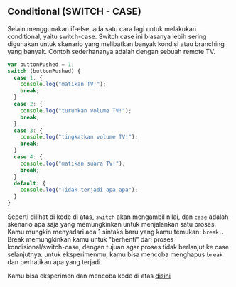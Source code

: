## Conditional (SWITCH - CASE)

Selain menggunakan if-else, ada satu cara lagi untuk melakukan conditional, yaitu switch-case. Switch case ini biasanya lebih sering digunakan untuk skenario yang melibatkan banyak kondisi atau branching yang banyak. Contoh sederhananya adalah dengan sebuah remote TV.

```javascript
var buttonPushed = 1;
switch (buttonPushed) {
  case 1: {
    console.log("matikan TV!");
    break;
  }
  case 2: {
    console.log("turunkan volume TV!");
    break;
  }
  case 3: {
    console.log("tingkatkan volume TV!");
    break;
  }
  case 4: {
    console.log("matikan suara TV!");
    break;
  }
  default: {
    console.log("Tidak terjadi apa-apa");
  }
}
```

Seperti dilihat di kode di atas, `switch` akan mengambil nilai, dan `case` adalah skenario apa saja yang memungkinkan untuk menjalankan satu proses. Kamu mungkin menyadari ada 1 sintaks baru yang kamu temukan: `break;`. Break memungkinkan kamu untuk "berhenti" dari proses kondisional/switch-case, dengan tujuan agar proses tidak berlanjut ke case selanjutnya. untuk eksperimenmu, kamu bisa mencoba menghapus `break` dan perhatikan apa yang terjadi.

Kamu bisa eksperimen dan mencoba kode di atas [disini](http://jsbin.com/qucoma/edit?js,console)
